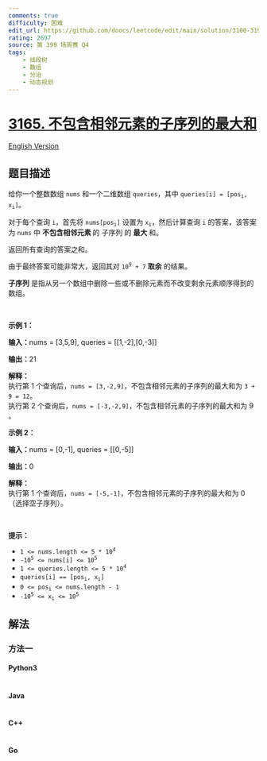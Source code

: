 ```yaml
---
comments: true
difficulty: 困难
edit_url: https://github.com/doocs/leetcode/edit/main/solution/3100-3199/3165.Maximum%20Sum%20of%20Subsequence%20With%20Non-adjacent%20Elements/README.md
rating: 2697
source: 第 399 场周赛 Q4
tags:
    - 线段树
    - 数组
    - 分治
    - 动态规划
---
```


<!-- problem:start -->

# [3165. 不包含相邻元素的子序列的最大和](https://leetcode.cn/problems/maximum-sum-of-subsequence-with-non-adjacent-elements)

[English Version](/solution/3100-3199/3165.Maximum%20Sum%20of%20Subsequence%20With%20Non-adjacent%20Elements/README_EN.md)

## 题目描述

<!-- description:start -->

<p>给你一个整数数组 <code>nums</code> 和一个二维数组 <code>queries</code>，其中 <code>queries[i] = [pos<sub>i</sub>, x<sub>i</sub>]</code>。</p>

<p>对于每个查询 <code>i</code>，首先将 <code>nums[pos<sub>i</sub>]</code> 设置为 <code>x<sub>i</sub></code>，然后计算查询 <code>i</code> 的答案，该答案为 <code>nums</code> 中 <strong>不包含相邻元素 </strong>的 <span data-keyword="subsequence-array">子序列</span> 的 <strong>最大 </strong>和。</p>

<p>返回所有查询的答案之和。</p>

<p>由于最终答案可能非常大，返回其对 <code>10<sup>9</sup> + 7</code> <strong>取余</strong> 的结果。</p>

<p><strong>子序列</strong> 是指从另一个数组中删除一些或不删除元素而不改变剩余元素顺序得到的数组。</p>

<p>&nbsp;</p>

<p><strong class="example">示例 1：</strong></p>

<div class="example-block">
<p><strong>输入：</strong><span class="example-io">nums = [3,5,9], queries = [[1,-2],[0,-3]]</span></p>

<p><strong>输出：</strong><span class="example-io">21</span></p>

<p><strong>解释：</strong><br />
执行第 1 个查询后，<code>nums = [3,-2,9]</code>，不包含相邻元素的子序列的最大和为 <code>3 + 9 = 12</code>。<br />
执行第 2 个查询后，<code>nums = [-3,-2,9]</code>，不包含相邻元素的子序列的最大和为 9 。</p>
</div>

<p><strong class="example">示例 2：</strong></p>

<div class="example-block">
<p><strong>输入：</strong><span class="example-io">nums = [0,-1], queries = [[0,-5]]</span></p>

<p><strong>输出：</strong><span class="example-io">0</span></p>

<p><strong>解释：</strong><br />
执行第 1 个查询后，<code>nums = [-5,-1]</code>，不包含相邻元素的子序列的最大和为 0（选择空子序列）。</p>
</div>

<p>&nbsp;</p>

<p><strong>提示：</strong></p>

<ul>
	<li><code>1 &lt;= nums.length &lt;= 5 * 10<sup>4</sup></code></li>
	<li><code>-10<sup>5</sup> &lt;= nums[i] &lt;= 10<sup>5</sup></code></li>
	<li><code>1 &lt;= queries.length &lt;= 5 * 10<sup>4</sup></code></li>
	<li><code>queries[i] == [pos<sub>i</sub>, x<sub>i</sub>]</code></li>
	<li><code>0 &lt;= pos<sub>i</sub> &lt;= nums.length - 1</code></li>
	<li><code>-10<sup>5</sup> &lt;= x<sub>i</sub> &lt;= 10<sup>5</sup></code></li>
</ul>

<!-- description:end -->

## 解法

<!-- solution:start -->

### 方法一

<!-- tabs:start -->

#### Python3

```python

```

#### Java

```java

```

#### C++

```cpp

```

#### Go

```go

```

<!-- tabs:end -->

<!-- solution:end -->

<!-- problem:end -->

